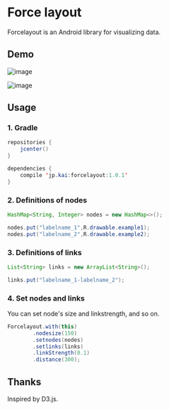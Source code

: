 Force layout
====


Forcelayout is an Android library for visualizing data.

## Demo

![image](https://raw.githubusercontent.com/kai0masanari/Forcelayout/master/art/image1.gif)

![image](https://raw.githubusercontent.com/kai0masanari/Forcelayout/master/art/image2.gif)

## Usage

### 1. Gradle
```java
repositories {
    jcenter()
}

dependencies {
    compile 'jp.kai:forcelayout:1.0.1'
}
```

### 2. Definitions of  nodes
```java
HashMap<String, Integer> nodes = new HashMap<>();

nodes.put("labelname_1",R.drawable.example1);
nodes.put("labelname_2",R.drawable.example2);
```

### 3. Definitions of links
```java
List<String> links = new ArrayList<String>();

links.put("labelname_1-labelname_2");
```

### 4. Set nodes and links
You can set node's size and linkstrength, and so on.
```java
Forcelayout.with(this)
		.nodesize(150)
		.setnodes(nodes)
		.setlinks(links)
		.linkStrength(0.1)
		.distance(300);
```

## Thanks
Inspired by D3.js.